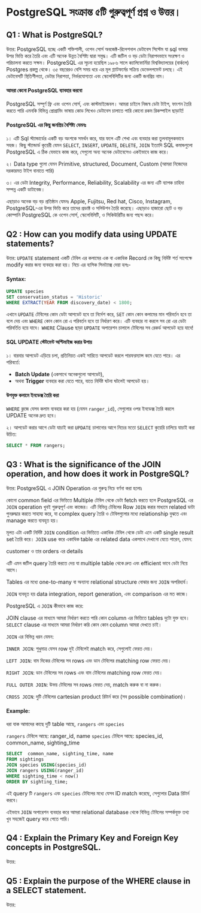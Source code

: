 # PostgreSQL সংক্রান্ত ৫টি গুরুত্বপূর্ণ প্রশ্ন ও উত্তর।

## Q1 : What is PostgreSQL?

উত্তর: PostgreSQL হচ্ছে একটি শক্তিশালী, ওপেন সোর্স অবজেক্ট-রিলেশনাল ডেটাবেস সিস্টেম যা sql ভাষার উপর ভিত্তি করে তৈরি এবং এটি অনেক উন্নত বৈশিষ্ট্য দ্বারা সমৃদ্ধ। এটি জটিল ও বড় ডেটা নিরাপদভাবে সংরক্ষণ ও পরিচালনা করতে সক্ষম। PostgreSQL এর সূচনা হয়েছিল ১৯৮৬ সালে ক্যালিফোর্নিয়া বিশ্ববিদ্যালয়ের (বার্কলে) Postgres প্রকল্প থেকে। ৩৫ বছরেরও বেশি সময় ধরে এর মূল প্ল্যাটফর্মের সক্রিয় ডেভেলপমেন্ট চলছে। এই ডেটাবেসটি স্থিতিশীলতা, ডেটার নিরাপত্তা, নির্ভরযোগ্যতা এবং স্কেলেবিলিটির জন্য একটি জনপ্রিয় নাম।

#### আমরা কেনো PostgreSQL ব্যাবহার করবো

PostgreSQL সম্পূর্ণ ফ্রি এবং ওপেন সোর্স, এবং কাস্টমাইজেবল। আমরা চাইলে নিজস্ব ডেটা টাইপ, ফাংশন তৈরি করতে পারি এমনকি বিভিন্ন প্রোগ্রামিং ভাষায় কোড লিখেও ডেটাবেস চালাতে পারি কোনো রকম রিকম্পাইল ছাড়াই!

#### PostgreSQL এর কিছু জনপ্রিয় বৈশিষ্ট্য যেমনঃ

১। এটি Sql স্ট্যান্ডার্ডের একটি বড় অংশকে সমর্থন করে, যার ফলে এটি শেখা এবং ব্যবহার করা তুলনামূলকভাবে সহজ। কিছু স্ট্যান্ডার্ড কূয়েরী যেমন `SELECT`, `INSERT`, `UPDATE`, `DELETE`, `JOIN` ইত্যাদি SQL কমান্ডগুলো PostgreSQL এ ঠিক যেভাবে কাজ করে, সেগুলো অন্য অনেক ডেটাবেসেও একইভাবে কাজ করে।

২। Data type গুলো যেমন Primitive, structured, Document, Custom (আমরা নিজেদের দরকারমত টাইপ বানাতে পারি)

৩। এর ডেটা Integrity, Performance, Reliability, Scalability এর জন্য এটি ব্যাপক চাহিদা সম্পন্ন একটি ডাটাবেজ।

এছাড়াও অনেক বড় বড় প্রতিষ্ঠান যেমনঃ Apple, Fujitsu, Red hat, Cisco, Instagram, PostgreSQL-এর উপর ভিত্তি করে তাদের প্রডাক্ট ও সলিউশন তৈরি করেছে। এছাড়াও হাজারো ছোট ও বড় কোম্পানি PostgreSQL কে ওপেন সোর্স, স্কেলেবিলিটি, ও সিকিউরিটির জন্য পছন্দ করে।

## Q2 : How can you modify data using UPDATE statements?

উত্তর: `UPDATE` statement একটি টেবিল এর কলামের এক বা একাধিক Record কে কিছু নির্দিষ্ট শর্ত সাপেক্ষে modify করার জন্য ব্যবহার করা হয়। নিচে এর ব্যসিক সিনট্যাক্স দেয়া হলঃ-

#### Syntax:

```sql
UPDATE species
SET conservation_status = 'Historic'
WHERE EXTRACT(YEAR FROM discovery_date) < 1800;
```
এখানে `UPDATE` টেবিলের কোন ডেটা আপডেট হবে তা নির্দেশ করে, `SET` কোন কোন কলামের মান পরিবর্তন হবে তা বলে দেয় এবং `WHERE` কোন কোন রো এ পরিবর্তন হবে তা নির্ধারণ করে। এটি ব্যবহার না করলে সব রো এর ডেটা পরিবর্তিত হয়ে যাবে।
`WHERE` Clause ছাড়া `UPDATE` অপারেশন চালালে টেবিলের সব রেকর্ড আপডেট হয়ে যাবে! 


#### SQL UPDATE স্টেটমেন্ট অপ্টিমাইজ করার উপায়

১। বারবার আপডেট এড়িয়ে চলা, প্রতিনিয়ত একই সারিতে আপডেট করলে পারফরম্যান্স কমে যেতে পারে। এর পরিবর্তে:

- **Batch Update** (একসাথে অনেকগুলো আপডেট),
- অথবা **Trigger** ব্যবহার করা যেতে পারে, যাতে নির্দিষ্ট ঘটনা ঘটলেই আপডেট হয়।

#### উপযুক্ত কলামে ইনডেক্স তৈরি করা
`WHERE` ক্লজে যেসব কলাম ব্যবহার করা হয় (যেমন `ranger_id`), সেগুলোর ওপর ইনডেক্স তৈরি করলে UPDATE অনেক দ্রুত হবে।

২। আপডেট করার আগে ডেটা যাচাই করা
`UPDATE` চালানোর আগে নিচের মতো `SELECT` কুয়েরি চালিয়ে যাচাই করা উচিত:

```sql
SELECT * FROM rangers;
```

## Q3 : What is the significance of the JOIN operation, and how does it work in PostgreSQL?

উত্তর: PostgreSQL এ JOIN Operation এর গুরুত্ব নিচে বর্ণনা করা হলোঃ

কোনো common field এর ভিত্তিতে Multiple টেবিল থেকে ডেটা fetch করতে হলে PostgreSQL এর `JOIN` operation খুবই গুরুত্বপূর্ণ এবং কাজের। এটি বিভিন্ন টেবিলের Row `JOIN` করার মাধ্যমে related ডাটা পুনরুদ্ধার করতে সাহায্য করে, যা complex query তৈরি ও টেবিলগুলোর মধ্যে relationship বুঝতে এবং manage করতে ব্যবহৃত হয়।

মূলত এটা একটি নির্দিষ্ট `JOIN` condition এর ভিত্তিতে একাধিক টেবিল থেকে ডেটা এনে একটি single result set তৈরি করে। `JOIN` use করে একাধিক table এর related data একসাথে দেখানো যেতে পারেন, যেমন:

customer ও তার orders এর details

এটি এমন জটিল query তৈরি করতে দেয় যা multiple table থেকে দ্রুত এবং efficient ভাবে ডেটা নিয়ে আসে।

Tables এর মধ্যে one-to-many বা অন্যান্য relational structure বোঝার জন্য `JOIN` অপরিহার্য।

`JOIN` ব্যবহৃত হয় data integration, report generation, এবং comparison এর মত কাজে।

PostgreSQL এ `JOIN` কীভাবে কাজ করে:

JOIN clause এর মাধ্যমে আমরা নির্ধারণ করতে পারি কোন column এর ভিত্তিতে tables দুটো যুক্ত হবে। `SELECT` clause এর মাধ্যমে আমরা নির্ধারণ করি কোন কোন column আমরা দেখতে চাই।

`JOIN` এর বিভিন্ন ধরন যেমন:

`INNER JOIN`: শুধুমাত্র যেসব row দুই টেবিলেই match করে, সেগুলোই ফেরত দেয়।

`LEFT JOIN`: বাম দিকের টেবিলের সব rows এবং ডান টেবিলের matching row ফেরত দেয়।

`RIGHT JOIN`: ডান টেবিলের সব rows এবং বাম টেবিলের matching row ফেরত দেয়।

`FULL OUTER JOIN`: উভয় টেবিলের সব rows ফেরত দেয়, match করুক বা না করুক।

`CROSS JOIN`: দুটি টেবিলের cartesian product রিটার্ন করে (সব possible combination)।


#### Example:
ধরা যাক আমাদের কাছে দুটি table আছে, `rangers` এবং `species`

`rangers` টেবিলে আছে: ranger_id, name
`species` টেবিলে আছে: species_id, common_name, sighting_time

```sql
SELECT  common_name, sighting_time, name 
FROM sightings
JOIN species USING(species_id)
JOIN rangers USING(ranger_id)
WHERE sighting_time < now()
ORDER BY sighting_time;
```
এই query টি `rangers` এবং `species` টেবিলের মধ্যে যেসব ID match করেছে,
সেগুলোর Data রিটার্ন করবে।

এইভাবে `JOIN` অপারেশন ব্যবহার করে আমরা relational database থেকে বিভিন্ন 
টেবিলের সম্পর্কযুক্ত তথ্য খুব সহজেই query করে পেতে পারি।


## Q4 : Explain the Primary Key and Foreign Key concepts in PostgreSQL.

উত্তর:

## Q5 : Explain the purpose of the WHERE clause in a SELECT statement.

উত্তর:

<!-- ## Q6 : Explain the GROUP BY clause and its role in aggregation operations.

উত্তর: -->

